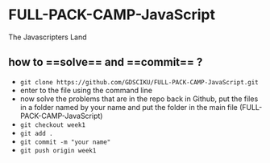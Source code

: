 # FULL-PACK-CAMP-JavaScript
The Javascripters Land

## how to ==solve== and ==commit== ?
- `git clone https://github.com/GDSCIKU/FULL-PACK-CAMP-JavaScript.git`
- enter to the file using the command line
- now solve the problems that are in the repo back in Github, put the files in a folder named by your name and put the folder in the main file (FULL-PACK-CAMP-JavaScript)
- `git checkout week1`
- `git add .`
- `git commit -m "your name"`
- `git push origin week1`
